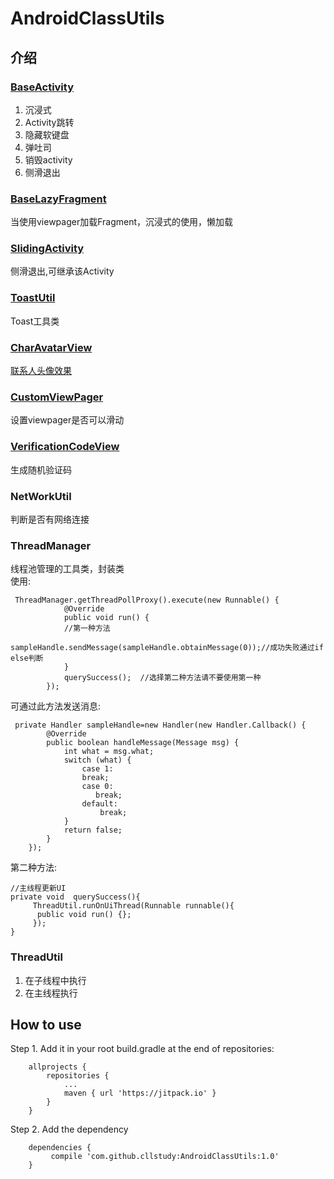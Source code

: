 # AndroidClassUtils

## 介绍
### [BaseActivity](http://t.cn/RmfloMs)
1. 沉浸式
2. Activity跳转  
3. 隐藏软键盘  
4. 弹吐司  
5. 销毁activity
6. 侧滑退出

### [BaseLazyFragment](http://dwz.cn/7Kqc9R)
当使用viewpager加载Fragment，沉浸式的使用，懒加载  
### [SlidingActivity](http://t.cn/RmfjRQf)
侧滑退出,可继承该Activity
### [ToastUtil](http://t.cn/RmfjsXm)
Toast工具类
### [CharAvatarView](https://urlc.cn/RmfY9fY)
[联系人头像效果](https://urlc.cn/RmfYuNB)

### [CustomViewPager](https://urlc.cn/RmfT7j4)
设置viewpager是否可以滑动
### [VerificationCodeView](https://urlc.cn/RmfTyBB)
生成随机验证码

### NetWorkUtil
判断是否有网络连接

### ThreadManager
线程池管理的工具类，封装类  
使用:  
```
 ThreadManager.getThreadPollProxy().execute(new Runnable() {
            @Override
            public void run() {
            //第一种方法
              sampleHandle.sendMessage(sampleHandle.obtainMessage(0));//成功失败通过if else判断
            }
            querySuccess();  //选择第二种方法请不要使用第一种
        });
```
可通过此方法发送消息:
```
 private Handler sampleHandle=new Handler(new Handler.Callback() {
        @Override
        public boolean handleMessage(Message msg) {
            int what = msg.what;
            switch (what) {
                case 1:
                break;
                case 0:
                   break;
                default:
                    break;
            }
            return false;
        }
    });
```

第二种方法:
```
//主线程更新UI
private void  querySuccess(){
     ThreadUtil.runOnUiThread(Runnable runnable(){
      public void run() {};
     });
}
```

### ThreadUtil
1. 在子线程中执行
2. 在主线程执行

## How to use

Step 1. Add it in your root build.gradle at the end of repositories:

```
	allprojects {
		repositories {
			...
			maven { url 'https://jitpack.io' }
		}
	}
```

Step 2. Add the dependency

```
	dependencies {
		 compile 'com.github.cllstudy:AndroidClassUtils:1.0'
	}
  ```
